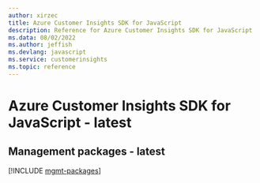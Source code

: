 ```yaml
---
author: xirzec
title: Azure Customer Insights SDK for JavaScript
description: Reference for Azure Customer Insights SDK for JavaScript
ms.data: 08/02/2022
ms.author: jeffish
ms.devlang: javascript
ms.service: customerinsights
ms.topic: reference
---
```

# Azure Customer Insights SDK for JavaScript - latest

## Management packages - latest
[!INCLUDE [mgmt-packages](customer-insights-mgmt-index.md)]